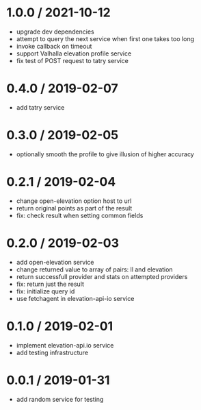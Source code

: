 
1.0.0 / 2021-10-12
==================

 * upgrade dev dependencies
 * attempt to query the next service when first one takes too long
 * invoke callback on timeout
 * support Valhalla elevation profile service
 * fix test of POST request to tatry service

0.4.0 / 2019-02-07
==================

 * add tatry service

0.3.0 / 2019-02-05
==================

 * optionally smooth the profile to give illusion of higher accuracy

0.2.1 / 2019-02-04
==================

 * change open-elevation option host to url
 * return original points as part of the result
 * fix: check result when setting common fields

0.2.0 / 2019-02-03
==================

 * add open-elevation service
 * change returned value to array of pairs: ll and elevation
 * return successfull provider and stats on attempted providers
 * fix: return just the result
 * fix: initialize query id
 * use fetchagent in elevation-api-io service

0.1.0 / 2019-02-01
==================

 * implement elevation-api.io service
 * add testing infrastructure

0.0.1 / 2019-01-31
==================

 * add random service for testing
